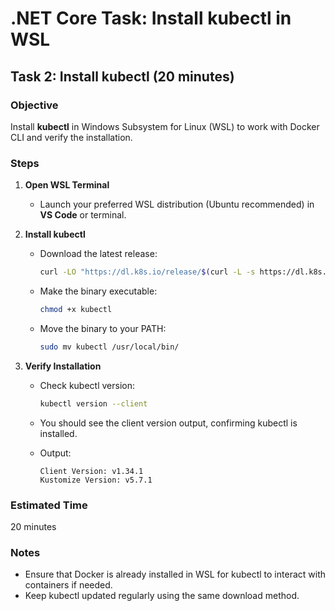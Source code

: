 # .NET Core Task: Install kubectl in WSL

## Task 2: Install kubectl (20 minutes)

### Objective
Install **kubectl** in Windows Subsystem for Linux (WSL) to work with Docker CLI and verify the installation.

### Steps

1. **Open WSL Terminal**
   - Launch your preferred WSL distribution (Ubuntu recommended) in **VS Code** or terminal.

2. **Install kubectl**
   - Download the latest release:
     ```bash
     curl -LO "https://dl.k8s.io/release/$(curl -L -s https://dl.k8s.io/release/stable.txt)/bin/linux/amd64/kubectl"
     ```
   - Make the binary executable:
     ```bash
     chmod +x kubectl
     ```
   - Move the binary to your PATH:
     ```bash
     sudo mv kubectl /usr/local/bin/
     ```

3. **Verify Installation**
   - Check kubectl version:
     ```bash
     kubectl version --client
     ```
   - You should see the client version output, confirming kubectl is installed.

    - Output:
        ```
        Client Version: v1.34.1
        Kustomize Version: v5.7.1
        ```

### Estimated Time
20 minutes

### Notes
- Ensure that Docker is already installed in WSL for kubectl to interact with containers if needed.
- Keep kubectl updated regularly using the same download method.
